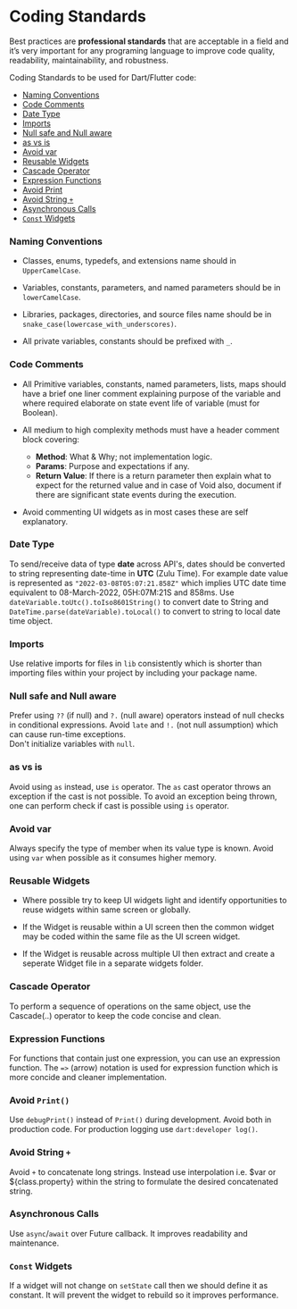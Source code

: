 # Coding Standards

Best practices are **professional standards** that are acceptable in a field and it’s very important for any programing language to improve code quality, readability, maintainability, and robustness.

Coding Standards to be used for Dart/Flutter code:

-   [Naming Conventions](#naming-conventions)
-   [Code Comments](#code-comments)
-   [Date Type](#date-type)
-   [Imports](#imports)
-   [Null safe and Null aware](#null-safe-and-null-aware)
-   [as vs is](#as-vs-is)
-   [Avoid var](#avoid-var)
-   [Reusable Widgets](#reusable-widgets)
-   [Cascade Operator](#cascade-operator)
-   [Expression Functions](#expression-functions)
-   [Avoid Print](#avoid-print)
-   [Avoid String `+`](#avoid-string-+)
-   [Asynchronous Calls](#asynchronous-calls)
-   [`Const` Widgets](#const-widgets)

### Naming Conventions

-   Classes, enums, typedefs, and extensions name should in `UpperCamelCase`.

-   Variables, constants, parameters, and named parameters should be in `lowerCamelCase`.

-   Libraries, packages, directories, and source files name should be in `snake_case(lowercase_with_underscores)`.

-   All private variables, constants should be prefixed with `_`.

### Code Comments

-   All Primitive variables, constants, named parameters, lists, maps should have a brief one liner comment explaining purpose of the variable and where required elaborate on state event life of variable (must for Boolean).

-   All medium to high complexity methods must have a header comment block covering:

    -   **Method**: What & Why; not implementation logic.
    -   **Params**: Purpose and expectations if any.
    -   **Return Value**: If there is a return parameter then explain what to expect for the returned value and in case of Void also, document if there are significant state events during the execution.

-   Avoid commenting UI widgets as in most cases these are self explanatory.

### Date Type

To send/receive data of type **date** across API's, dates should be converted to string representing date-time in **UTC** (Zulu Time). For example date value is represented as `"2022-03-08T05:07:21.858Z"` which implies UTC date time equivalent to 08-March-2022, 05H:07M:21S and 858ms. Use `dateVariable.toUtc().toIso8601String()` to convert date to String and `DateTime.parse(dateVariable).toLocal()` to convert to string to local date time object.

### Imports

Use relative imports for files in `lib` consistently which is shorter than importing files within your project by including your package name.

### Null safe and Null aware

Prefer using `??` (if null) and `?.` (null aware) operators instead of null checks in conditional expressions. Avoid `late` and `!.` (not null assumption) which can cause run-time exceptions.
<br/>Don't initialize variables with `null`.

### as vs is

Avoid using `as` instead, use `is` operator. The `as` cast operator throws an exception if the cast is not possible. To avoid an exception being thrown, one can perform check if cast is possible using `is` operator.

### Avoid var

Always specify the type of member when its value type is known. Avoid using `var` when possible as it consumes higher memory.

### Reusable Widgets

-   Where possible try to keep UI widgets light and identify opportunities to reuse widgets within same screen or globally.

-   If the Widget is reusable within a UI screen then the common widget may be coded within the same file as the UI screen widget.

-   If the Widget is reusable across multiple UI then extract and create a seperate Widget file in a separate widgets folder.

### Cascade Operator

To perform a sequence of operations on the same object, use the Cascade(..) operator to keep the code concise and clean.

### Expression Functions

For functions that contain just one expression, you can use an expression function. The `=>` (arrow) notation is used for expression function which is more concide and cleaner implementation.

### Avoid `Print()`

Use `debugPrint()` instead of `Print()` during development. Avoid both in production code. For production logging use `dart:developer log()`.

### Avoid String `+`

Avoid `+` to concatenate long strings. Instead use interpolation i.e. $var or ${class.property} within the string to formulate the desired concatenated string.

### Asynchronous Calls

Use `async`/`await` over Future callback. It improves readability and maintenance.

### `Const` Widgets

If a widget will not change on `setState` call then we should define it as constant. It will prevent the widget to rebuild so it improves performance.
